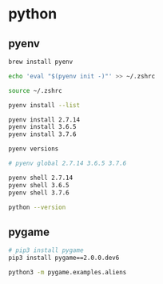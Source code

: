 # python

## pyenv

```bash
brew install pyenv

echo 'eval "$(pyenv init -)"' >> ~/.zshrc

source ~/.zshrc
```

```bash
pyenv install --list

pyenv install 2.7.14
pyenv install 3.6.5
pyenv install 3.7.6

pyenv versions

# pyenv global 2.7.14 3.6.5 3.7.6

pyenv shell 2.7.14
pyenv shell 3.6.5
pyenv shell 3.7.6

python --version
```

## pygame

```bash
# pip3 install pygame
pip3 install pygame==2.0.0.dev6

python3 -m pygame.examples.aliens
```
